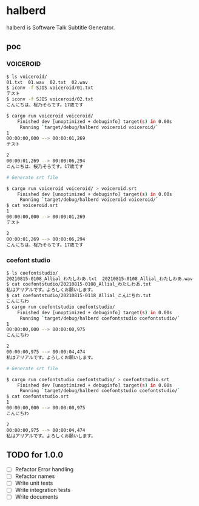 # halberd

halberd is Software Talk Subtitle Generator.

## poc

### VOICEROID

```bash
$ ls voiceroid/
01.txt  01.wav  02.txt  02.wav
$ iconv -f SJIS voiceroid/01.txt
テスト
$ iconv -f SJIS voiceroid/02.txt
こんにちは、桜乃そらです。17歳です

$ cargo run voiceroid voiceroid/
    Finished dev [unoptimized + debuginfo] target(s) in 0.00s
     Running `target/debug/halberd voiceroid voiceroid/`
1
00:00:00,000 --> 00:00:01,269
テスト

2
00:00:01,269 --> 00:00:06,294
こんにちは、桜乃そらです。17歳です
```

```bash
# Generate srt file

$ cargo run voiceroid voiceroid/ > voiceroid.srt
    Finished dev [unoptimized + debuginfo] target(s) in 0.00s
     Running `target/debug/halberd voiceroid voiceroid/`
$ cat voiceroid.srt
1
00:00:00,000 --> 00:00:01,269
テスト

2
00:00:01,269 --> 00:00:06,294
こんにちは、桜乃そらです。17歳です
```

### coefont studio

```bash
$ ls coefontstudio/
20210815-0108_Allial_わたしわあ.txt  20210815-0108_Allial_わたしわあ.wav  20210815-0118_Allial_こんにちわ.txt  20210815-0118_Allial_こんにちわ.wav
$ cat coefontstudio/20210815-0108_Allial_わたしわあ.txt
私はアリアルです。よろしくお願いします。
$ cat coefontstudio/20210815-0118_Allial_こんにちわ.txt
こんにちわ
$ cargo run coefontstudio coefontstudio/
    Finished dev [unoptimized + debuginfo] target(s) in 0.00s
     Running `target/debug/halberd coefontstudio coefontstudio/`
1
00:00:00,000 --> 00:00:00,975
こんにちわ

2
00:00:00,975 --> 00:00:04,474
私はアリアルです。よろしくお願いします。
```

```bash
# Generate srt file

$ cargo run coefontstudio coefontstudio/ > coefontstudio.srt
    Finished dev [unoptimized + debuginfo] target(s) in 0.00s
     Running `target/debug/halberd coefontstudio coefontstudio/`
$ cat coefontstudio.srt
1
00:00:00,000 --> 00:00:00,975
こんにちわ

2
00:00:00,975 --> 00:00:04,474
私はアリアルです。よろしくお願いします。
```

## TODO for 1.0.0

- [ ] Refactor Error handling
- [ ] Refactor names
- [ ] Write unit tests
- [ ] Write integration tests
- [ ] Write documents
